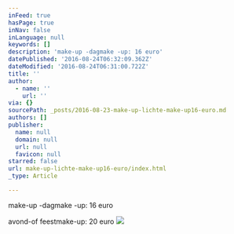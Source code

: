 ```yaml
---
inFeed: true
hasPage: true
inNav: false
inLanguage: null
keywords: []
description: 'make-up -dagmake -up: 16 euro'
datePublished: '2016-08-24T06:32:09.362Z'
dateModified: '2016-08-24T06:31:00.722Z'
title: ''
author:
  - name: ''
    url: ''
via: {}
sourcePath: _posts/2016-08-23-make-up-lichte-make-up16-euro.md
authors: []
publisher:
  name: null
  domain: null
  url: null
  favicon: null
starred: false
url: make-up-lichte-make-up16-euro/index.html
_type: Article

---
```

make-up -dagmake -up: 16 euro

avond-of feestmake-up: 20 euro
![](https://imgflo.herokuapp.com/graph/vahj1ThiexotieMo/eb571f024f5a8ef8e2748180a2e064ac/croprotate.jpg?cropheight=5313&cropwidth=4983&degrees=0&input=https%3A%2F%2Fthe-grid-user-content.s3-us-west-2.amazonaws.com%2F2f2255cb-e089-4d32-8b30-8a5951d34f3f.jpg&x=208&y=0)